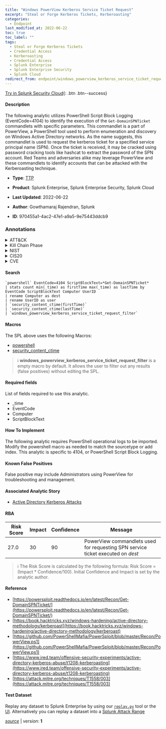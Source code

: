 ```yaml
---
title: "Windows PowerView Kerberos Service Ticket Request"
excerpt: "Steal or Forge Kerberos Tickets, Kerberoasting"
categories:
  - Endpoint
last_modified_at: 2022-06-22
toc: true
toc_label: ""
tags:
  - Steal or Forge Kerberos Tickets
  - Credential Access
  - Kerberoasting
  - Credential Access
  - Splunk Enterprise
  - Splunk Enterprise Security
  - Splunk Cloud
redirect_from: endpoint/windows_powerview_kerberos_service_ticket_request/
---
```




[Try in Splunk Security Cloud](https://www.splunk.com/en_us/cyber-security.html){: .btn .btn--success}

#### Description

The following analytic utilizes PowerShell Script Block Logging (EventCode=4104) to identify the execution of the `Get-DomainSPNTicket` commandlets with specific parameters. This commandlet is a part of PowerView, a PowerShell tool used to perform enumeration and discovery on Windows Active Directory networks. As the name suggests, this commandlet is used to request the kerberos ticket for a specified service principal name (SPN). Once the ticket is received, it may be cracked using password cracking tools like hashcat to extract the password of the SPN account. Red Teams and adversaries alike may leverage PowerView and these commandlets to identify accounts that can be attacked with the Kerberoasting technique.

- **Type**: [TTP](https://github.com/splunk/security_content/wiki/Detection-Analytic-Types)
- **Product**: Splunk Enterprise, Splunk Enterprise Security, Splunk Cloud

- **Last Updated**: 2022-06-22
- **Author**: Gowthamaraj Rajendran, Splunk
- **ID**: 970455a1-4ac2-47e1-a9a5-9e75443ddcb9

### Annotations
<details>
  <summary>ATT&CK</summary>

<div markdown="1">

#### [ATT&CK](https://attack.mitre.org/)

| ID          | Technique   | Tactic         |
| ----------- | ----------- |--------------- |
| [T1558](https://attack.mitre.org/techniques/T1558/) | Steal or Forge Kerberos Tickets | Credential Access |

| [T1558.003](https://attack.mitre.org/techniques/T1558/003/) | Kerberoasting | Credential Access |

</div>
</details>


<details>
  <summary>Kill Chain Phase</summary>

<div markdown="1">

* Exploitation


</div>
</details>


<details>
  <summary>NIST</summary>

<div markdown="1">

* DE.CM



</div>
</details>

<details>
  <summary>CIS20</summary>

<div markdown="1">

* CIS 10



</div>
</details>

<details>
  <summary>CVE</summary>

<div markdown="1">


</div>
</details>


#### Search

```
`powershell` EventCode=4104 ScriptBlockText=*Get-DomainSPNTicket* 
| stats count min(_time) as firstTime max(_time) as lastTime by EventCode ScriptBlockText Computer UserID 
| rename Computer as dest 
| rename UserID as user
| `security_content_ctime(firstTime)` 
| `security_content_ctime(lastTime)` 
| `windows_powerview_kerberos_service_ticket_request_filter`
```

#### Macros
The SPL above uses the following Macros:
* [powershell](https://github.com/splunk/security_content/blob/develop/macros/powershell.yml)
* [security_content_ctime](https://github.com/splunk/security_content/blob/develop/macros/security_content_ctime.yml)

> :information_source:
> **windows_powerview_kerberos_service_ticket_request_filter** is a empty macro by default. It allows the user to filter out any results (false positives) without editing the SPL.



#### Required fields
List of fields required to use this analytic.
* _time
* EventCode
* Computer
* ScriptBlockText



#### How To Implement
The following analytic requires PowerShell operational logs to be imported. Modify the powershell macro as needed to match the sourcetype or add index. This analytic is specific to 4104, or PowerShell Script Block Logging.
#### Known False Positives
False positive may include Administrators using PowerView for troubleshooting and management.

#### Associated Analytic Story
* [Active Directory Kerberos Attacks](/stories/active_directory_kerberos_attacks)




#### RBA

| Risk Score  | Impact      | Confidence   | Message      |
| ----------- | ----------- |--------------|--------------|
| 27.0 | 30 | 90 | PowerView commandlets used for requesting SPN service ticket executed on $dest$ |


> :information_source:
> The Risk Score is calculated by the following formula: Risk Score = (Impact * Confidence/100). Initial Confidence and Impact is set by the analytic author.


#### Reference

* [https://powersploit.readthedocs.io/en/latest/Recon/Get-DomainSPNTicket/](https://powersploit.readthedocs.io/en/latest/Recon/Get-DomainSPNTicket/)
* [https://book.hacktricks.xyz/windows-hardening/active-directory-methodology/kerberoast](https://book.hacktricks.xyz/windows-hardening/active-directory-methodology/kerberoast)
* [https://github.com/PowerShellMafia/PowerSploit/blob/master/Recon/PowerView.ps1](https://github.com/PowerShellMafia/PowerSploit/blob/master/Recon/PowerView.ps1)
* [https://www.ired.team/offensive-security-experiments/active-directory-kerberos-abuse/t1208-kerberoasting](https://www.ired.team/offensive-security-experiments/active-directory-kerberos-abuse/t1208-kerberoasting)
* [https://attack.mitre.org/techniques/T1558/003](https://attack.mitre.org/techniques/T1558/003)



#### Test Dataset
Replay any dataset to Splunk Enterprise by using our [`replay.py`](https://github.com/splunk/attack_data#using-replaypy) tool or the [UI](https://github.com/splunk/attack_data#using-ui).
Alternatively you can replay a dataset into a [Splunk Attack Range](https://github.com/splunk/attack_range#replay-dumps-into-attack-range-splunk-server)




[*source*](https://github.com/splunk/security_content/tree/develop/detections/endpoint/windows_powerview_kerberos_service_ticket_request.yml) \| *version*: **1**